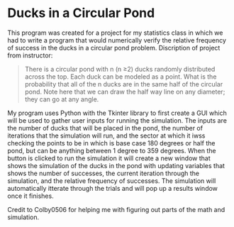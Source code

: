 # Ducks in a Circular Pond

This program was created for a project for my statistics class in which we had to write a program that would numerically verify the relative frequency of success in the ducks in a circular pond problem.
Discription of project from instructor:
>There is a circular pond with n (n ≥2) ducks randomly distributed across the top. Each duck
can be modeled as a point. What is the probability that all of the n ducks are in the same half of the circular
pond. Note here that we can draw the half way line on any diameter; they can go at any angle.

My program uses Python with the Tkinter library to first create a GUI which will be used to gather user inputs for running the simulation. The inputs are the number of ducks that will be placed in the pond, the number of iterations that the simulation will run, and the sector at which it iwss checking the points to be in which is base case 180 degrees or half the pond, but can be anything between 1 degree to 359 degrees. When the button is clicked to run the simulation it will create a new window that shows the simulation of the ducks in the pond with updating variables that shows the number of successes, the current iteration through the simulation, and the relative frequency of successes. The simulation will automatically itterate through the trials and will pop up a results window once it finishes.

Credit to Colby0506 for helping me with figuring out parts of the math and simulation.
